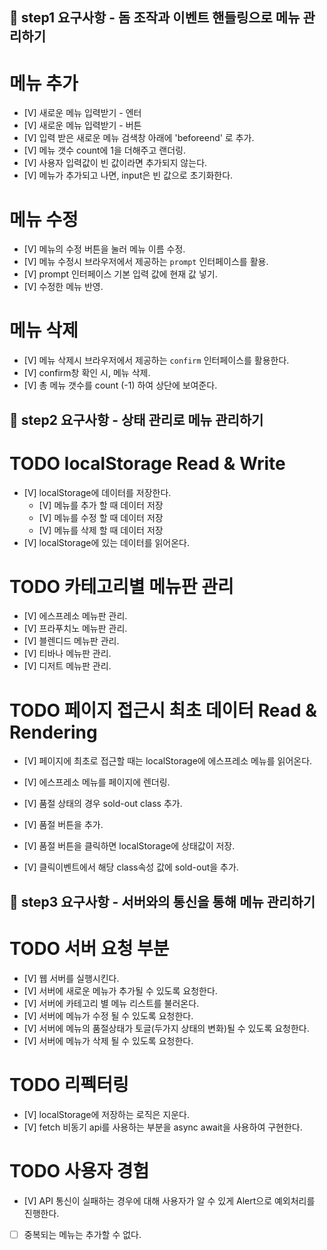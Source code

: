 ## 🎯 step1 요구사항 - 돔 조작과 이벤트 핸들링으로 메뉴 관리하기

# 메뉴 추가
  - [V] 새로운 메뉴 입력받기 - 엔터
  - [V] 새로운 메뉴 입력받기 - 버튼
  - [V] 입력 받은 새로운 메뉴 검색창 아래에 'beforeend' 로 추가.
  - [V] 메뉴 갯수 count에 1을 더해주고 랜더링.
  - [V] 사용자 입력값이 빈 값이라면 추가되지 않는다.
  - [V] 메뉴가 추가되고 나면, input은 빈 값으로 초기화한다.

# 메뉴 수정
  - [V] 메뉴의 수정 버튼을 눌러 메뉴 이름 수정.
  - [V] 메뉴 수정시 브라우저에서 제공하는 `prompt` 인터페이스를 활용.
  - [V] prompt 인터페이스 기본 입력 값에 현재 값 넣기.
  - [V] 수정한 메뉴 반영.

# 메뉴 삭제
  - [V] 메뉴 삭제시 브라우저에서 제공하는 `confirm` 인터페이스를 활용한다.
  - [V] confirm창 확인 시, 메뉴 삭제.
  - [V] 총 메뉴 갯수를 count (-1) 하여 상단에 보여준다.


## 🎯 step2 요구사항 - 상태 관리로 메뉴 관리하기

# TODO localStorage Read & Write
- [V] localStorage에 데이터를 저장한다. 
    - [V] 메뉴를 추가 할 때 데이터 저장
    - [V] 메뉴를 수정 할 때 데이터 저장
    - [V] 메뉴를 삭제 할 때 데이터 저장
- [V] localStorage에 있는 데이터를 읽어온다.

# TODO 카테고리별 메뉴판 관리
- [V] 에스프레소 메뉴판 관리.
- [V] 프라푸치노 메뉴판 관리.
- [V] 블렌디드 메뉴판 관리.
- [V] 티바나 메뉴판 관리.
- [V] 디저트 메뉴판 관리.

# TODO 페이지 접근시 최초 데이터 Read & Rendering
- [V] 페이지에 최초로 접근할 때는 localStorage에 에스프레소 메뉴를 읽어온다.
- [V] 에스프레소 메뉴를 페이지에 렌더링.

- [V] 품절 상태의 경우 sold-out class 추가.
- [V] 품절 버튼을 추가.
- [V] 품절 버튼을 클릭하면 localStorage에 상태값이 저장.
- [V] 클릭이벤트에서 해당 class속성 값에 sold-out을 추가. 

## 🎯 step3 요구사항 - 서버와의 통신을 통해 메뉴 관리하기

# TODO 서버 요청 부분
- [V] 웹 서버를 실행시킨다.
- [V] 서버에 새로운 메뉴가 추가될 수 있도록 요청한다.
- [V] 서버에 카테고리 별 메뉴 리스트를 불러온다.
- [V] 서버에 메뉴가 수정 될 수 있도록 요청한다.
- [V] 서버에 메뉴의 품절상태가 토글(두가지 상태의 변화)될 수 있도록 요청한다.
- [V] 서버에 메뉴가 삭제 될 수 있도록 요청한다.

# TODO 리펙터링
- [V] localStorage에 저장하는 로직은 지운다.
- [V] fetch 비동기 api를 사용하는 부분을 async await을 사용하여 구현한다.

# TODO 사용자 경험
- [V] API 통신이 실패하는 경우에 대해 사용자가 알 수 있게 Alert으로 예외처리를 진행한다.
- [ ] 중복되는 메뉴는 추가할 수 없다.
